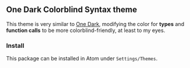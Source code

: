## One Dark Colorblind Syntax theme

This theme is very similar to [One Dark](https://github.com/atom/atom/tree/master/packages/one-dark-syntax),
modifying the color for **types** and **function calls** to be more colorblind-friendly, at least to my eyes.

### Install

This package can be installed in Atom under `Settings/Themes`.
